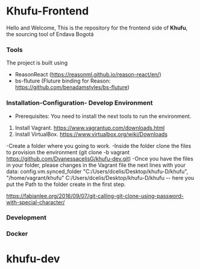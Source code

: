 # Khufu-Frontend
Hello and Welcome,
This is the repository for the frontend side of **Khufu**, the sourcing tool of Endava Bogotá

### Tools
The project is built using
* ReasonReact (https://reasonml.github.io/reason-react/en/)
* bs-fluture (Fluture binding for Reason: https://github.com/benadamstyles/bs-fluture)

### Installation-Configuration- Develop Environment
- Prerequisites: You need to install the next tools to run the environment.
1) Install Vagrant. https://www.vagrantup.com/downloads.html
2) Install VirtualBox. https://www.virtualbox.org/wiki/Downloads

-Create a folder where you going to work.
-Inside the folder clone the files to provision the environment (git clone -b vagrant https://github.com/DvanessacelisG/khufu-dev.git)
-Once you have the files in your folder, please changes in the Vagrant file the next lines with your data:
config.vm.synced_folder "C:/Users/dcelis/Desktop/khufu-D/khufu", "/home/vagrant/khufu"
C:/Users/dcelis/Desktop/khufu-D/khufu -- here you put the Path to the folder create in the first step.



https://fabianlee.org/2016/09/07/git-calling-git-clone-using-password-with-special-character/

### Development

### Docker

# khufu-dev
